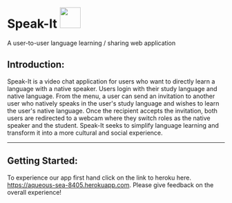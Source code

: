 # Speak-It  <img src="https://raw.githubusercontent.com/tgoldenberg/Speakit-Static/master/app/assets/images/globe-logo.png" width="48">
A user-to-user language learning / sharing web application

## Introduction: 

Speak-It is a video chat application for users who want to directly learn a language with a native speaker. Users login with their study language and native language. From the menu, a user can send an invitation to another user who natively speaks in the user's study language and wishes to learn the user's native language. Once the recipient accepts the invitation, both users are redirected to a webcam where they switch roles as the native speaker and the student. Speak-It seeks to simplify language learning and transform it into a more cultural and social experience.
**** 

## Getting Started:

To experience our app first hand click on the link to heroku here. https://aqueous-sea-8405.herokuapp.com. Please give feedback on the overall experience!
